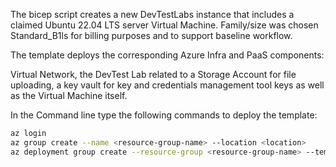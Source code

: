 The bicep script creates a new DevTestLabs instance that includes a claimed Ubuntu 22.04 LTS server Virtual Machine.
Family/size was chosen Standard_B1ls for billing purposes and to support baseline workflow.

The template deploys the corresponding Azure Infra and PaaS components:

Virtual Network, the DevTest Lab related to a Storage Account for file uploading, a key vault for key and credentials management tool keys as well as the Virtual Machine itself.

In the Command line type the following commands to deploy the template:

```bash 
az login 
az group create --name <resource-group-name> --location <location>
az deployment group create --resource-group <resource-group-name> --template-file <path-to-template> --parameters <path-to-parameters>
```
